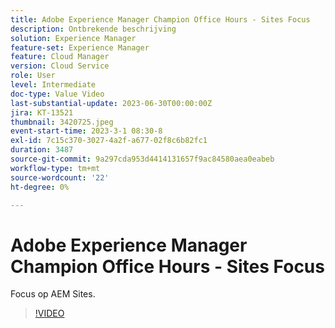 ```yaml
---
title: Adobe Experience Manager Champion Office Hours - Sites Focus
description: Ontbrekende beschrijving
solution: Experience Manager
feature-set: Experience Manager
feature: Cloud Manager
version: Cloud Service
role: User
level: Intermediate
doc-type: Value Video
last-substantial-update: 2023-06-30T00:00:00Z
jira: KT-13521
thumbnail: 3420725.jpeg
event-start-time: 2023-3-1 08:30-8
exl-id: 7c15c370-3027-4a2f-a677-02f8c6b82fc1
duration: 3487
source-git-commit: 9a297cda953d4414131657f9ac84580aea0eabeb
workflow-type: tm+mt
source-wordcount: '22'
ht-degree: 0%

---
```


# Adobe Experience Manager Champion Office Hours - Sites Focus

Focus op AEM Sites.

>[!VIDEO](https://video.tv.adobe.com/v/3420725/?learn=on)
